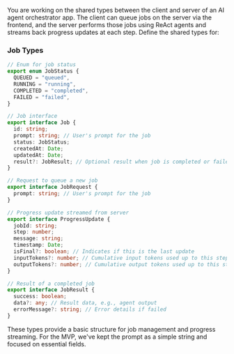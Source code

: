 You are working on the shared types between the client and server of an AI agent orchestrator app.
The client can queue jobs on the server via the frontend, and the server performs those jobs using ReAct agents and streams back progress updates at each step.
Define the shared types for:

### Job Types

```typescript
// Enum for job status
export enum JobStatus {
  QUEUED = "queued",
  RUNNING = "running",
  COMPLETED = "completed",
  FAILED = "failed",
}

// Job interface
export interface Job {
  id: string;
  prompt: string; // User's prompt for the job
  status: JobStatus;
  createdAt: Date;
  updatedAt: Date;
  result?: JobResult; // Optional result when job is completed or failed
}

// Request to queue a new job
export interface JobRequest {
  prompt: string; // User's prompt for the job
}

// Progress update streamed from server
export interface ProgressUpdate {
  jobId: string;
  step: number;
  message: string;
  timestamp: Date;
  isFinal?: boolean; // Indicates if this is the last update
  inputTokens?: number; // Cumulative input tokens used up to this step
  outputTokens?: number; // Cumulative output tokens used up to this step
}

// Result of a completed job
export interface JobResult {
  success: boolean;
  data?: any; // Result data, e.g., agent output
  errorMessage?: string; // Error details if failed
}
```

These types provide a basic structure for job management and progress streaming. For the MVP, we've kept the prompt as a simple string and focused on essential fields.
